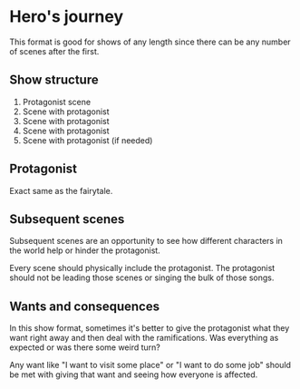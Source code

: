 # Hero's journey

This format is good for shows of any length since there can be any number of scenes after the first.

## Show structure

1. Protagonist scene
2. Scene with protagonist
3. Scene with protagonist
4. Scene with protagonist
5. Scene with protagonist \(if needed\)

## Protagonist

Exact same as the fairytale.

## Subsequent scenes

Subsequent scenes are an opportunity to see how different characters in the world help or hinder the protagonist.

Every scene should physically include the protagonist. The protagonist should not be leading those scenes or singing the bulk of those songs.

## Wants and consequences

In this show format, sometimes it's better to give the protagonist what they want right away and then deal with the ramifications. Was everything as expected or was there some weird turn?

Any want like "I want to visit some place" or "I want to do some job" should be met with giving that want and seeing how everyone is affected.

